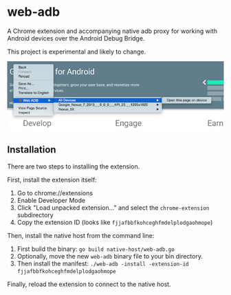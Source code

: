 # web-adb

A Chrome extension and accompanying native adb proxy for working with Android devices
over the Android Debug Bridge.

This project is experimental and likely to change.

![web-adb screenshot](.screenshot.png "web-adb screenshot")

## Installation

There are two steps to installing the extension.

First, install the extension itself:

1. Go to chrome://extensions
2. Enable Developer Mode
3. Click "Load unpacked extension…" and select the `chrome-extension` subdirectory
4. Copy the extension ID (looks like `fjjafbbfkohceghfmdelplodgaohmope`)

Then, install the native host from the command line:

1. First build the binary: `go build native-host/web-adb.go`
2. Optionally, move the new `web-adb` binary file to your bin directory.
3. Then install the manifest: `./web-adb -install -extension-id fjjafbbfkohceghfmdelplodgaohmope`

Finally, reload the extension to connect to the native host.
